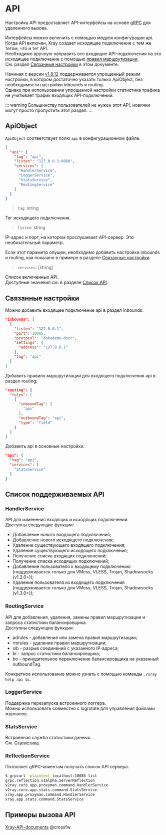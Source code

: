 # API

Настройка API предоставляет API-интерфейсы на основе [gRPC](https://grpc.io/)
для удаленного вызова.

Интерфейсы можно включить с помощью модуля конфигурации api. Когда API включен,
Xray создает исходящее подключение с тем же тегом, что и тег API.\
Необходимо вручную направить все входящие API-подключения на это исходящее
подключение с помощью [правил маршрутизации](./routing.md).\
См. раздел [Связанные настройки](#связанные-настройки) в этом документе.

Начиная с версии
[v1.8.12](https://github.com/XTLS/Xray-core/releases/tag/v1.8.12) поддерживается
упрощенный режим настройки, в котором достаточно указать только ApiObject, без
необходимости настройки inbounds и routing.\
Однако при использовании упрощенной настройки статистика трафика не учитывает
трафик входящих API-подключений.

::: warning Большинству пользователей не нужен этот API, новички могут просто
пропустить этот раздел. :::

## ApiObject

`ApiObject` соответствует полю `api` в конфигурационном файле.

```json
{
  "api": {
    "tag": "api",
    "listen": "127.0.0.1:8080",
    "services": [
      "HandlerService",
      "LoggerService",
      "StatsService",
      "RoutingService"
    ]
  }
}
```

> `tag`: string

Тег исходящего подключения.

> `listen`: string

IP-адрес и порт, на котором прослушивает API-сервер. Это необязательный
параметр.

Если этот параметр опущен, необходимо добавить настройки inbounds и routing, как
показано в примере в разделе [Связанные настройки](#связанные-настройки).

> `services`: \[string\]

Список включенных API.\
Доступные значения см. в разделе [Список API](#список-поддерживаемых-api).

## Связанные настройки

Можно добавить входящее подключение api в раздел inbounds:

```json
"inbounds": [
  {
    "listen": "127.0.0.1",
    "port": 10085,
    "protocol": "dokodemo-door",
    "settings": {
      "address": "127.0.0.1"
    },
    "tag": "api"
  }
]
```

Добавить правило маршрутизации для входящего подключения api в раздел routing:

```json
"routing": {
  "rules": [
    {
      "inboundTag": [
        "api"
      ],
      "outboundTag": "api",
      "type": "field"
    }
  ]
}
```

Добавить api в основные настройки:

```json
"api": {
  "tag": "api",
  "services": [
    "StatsService"
  ]
}
```

## Список поддерживаемых API

### HandlerService

API для изменения входящих и исходящих подключений.\
Доступны следующие функции:

- Добавление нового входящего подключения;
- Добавление нового исходящего подключения;
- Удаление существующего входящего подключения;
- Удаление существующего исходящего подключения;
- Получение списка входящих подключений;
- Получение списка исходящих подключений;
- Добавление пользователя к входящему подключению (поддерживается только для
  VMess, VLESS, Trojan, Shadowsocks (v1.3.0+));
- Удаление пользователя из входящего подключения (поддерживается только для
  VMess, VLESS, Trojan, Shadowsocks (v1.3.0+));

### RoutingService

API для добавления, удаления, замены правил маршрутизации и запроса статистики
балансировщика.\
Доступны следующие функции:

- adrules - добавление или замена правил маршрутизации;
- rmrules - удаление правил маршрутизации;
- sib - разрыв соединений с указанного IP-адреса;
- bi - запрос статистики балансировщика;
- bo - принудительное переключение балансировщика на указанный outboundTag.

Конкретное использование можно узнать с помощью команды `./xray help api bi`.

### LoggerService

Поддержка перезапуска встроенного логгера.\
Можно использовать совместно с logrotate для управления файлами журналов.

### StatsService

Встроенная служба статистики данных.\
См. [Статистика](./stats.md).

### ReflectionService

Позволяет gRPC-клиентам получать список API сервера.

```bash
$ grpcurl -plaintext localhost:10085 list
grpc.reflection.v1alpha.ServerReflection
v2ray.core.app.proxyman.command.HandlerService
v2ray.core.app.stats.command.StatsService
xray.app.proxyman.command.HandlerService
xray.app.stats.command.StatsService
```

## Примеры вызова API

[Xray-API-documents](https://github.com/XTLS/Xray-API-documents) @crossfw
